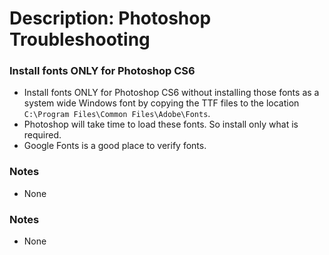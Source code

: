 # Description: Photoshop Troubleshooting

### Install fonts ONLY for Photoshop CS6
* Install fonts ONLY for Photoshop CS6 without installing those fonts as a system wide Windows font by copying the TTF
  files to the location `C:\Program Files\Common Files\Adobe\Fonts`.
* Photoshop will take time to load these fonts. So install only what is required.
* Google Fonts is a good place to verify fonts.

### Notes
* None

### Notes
* None
